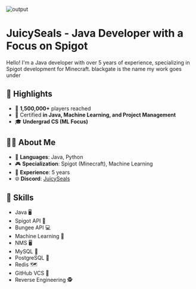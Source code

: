 ![output](https://github.com/user-attachments/assets/7038c327-c8ae-459a-9c4a-d90d77b4f742)

# JuicySeals - Java Developer with a Focus on Spigot
Hello! I'm a Java developer with over 5 years of experience, specializing in Spigot development for Minecraft. blackgate is the name my work goes under

## 🚀 Highlights

- 📣 **1,500,000+** players reached
- 📝 Certified **in Java, Machine Learning, and Project Management**
- 🎓 **Undergrad CS (ML Focus)**

## 🧍‍♂️ About Me

- 💼 **Languages**: Java, Python
- 🎮 **Specialization**: Spigot (Minecraft), Machine Learning
- 📆 **Experience**: 5 years
- 🌐 **Discord**: [JuicySeals](https://discord.com/users/503906085015388160)

## 🔧 Skills

- Java 🖥️ 
- Spigot API 🚰
- Bungee API 💻
- Machine Learning 🤖
- NMS 🖥️ 
- MySQL 💽
- PostgreSQL 💽
- Redis 🗺️
- GitHub VCS 💾
- Reverse Engineering 🕵️
